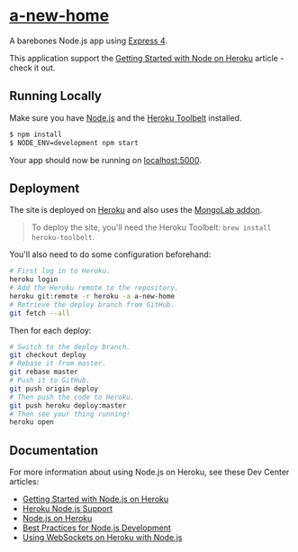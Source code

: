 [a-new-home](https://a-new-home.herokuapp.com/)
==========

A barebones Node.js app using [Express 4](http://expressjs.com/).

This application support the [Getting Started with Node on Heroku](https://devcenter.heroku.com/articles/getting-started-with-nodejs) article - check it out.

## Running Locally

Make sure you have [Node.js](http://nodejs.org/) and the [Heroku Toolbelt](https://toolbelt.heroku.com/) installed.

```sh
$ npm install
$ NODE_ENV=development npm start
```

Your app should now be running on [localhost:5000](http://localhost:5000/).

## Deployment

The site is deployed on [Heroku](http://heroku.com/) and also uses the [MongoLab addon](https://addons.heroku.com/mongolab).

> To deploy the site, you'll need the Heroku Toolbelt: `brew install heroku-toolbelt`.

You'll also need to do some configuration beforehand:

~~~sh
# First log in to Heroku.
heroku login
# Add the Heroku remote to the repository.
heroku git:remote -r heroku -a a-new-home
# Retrieve the deploy branch from GitHub.
git fetch --all
~~~

Then for each deploy:

~~~sh
# Switch to the deploy branch.
git checkout deploy
# Rebase it from master.
git rebase master
# Push it to GitHub.
git push origin deploy
# Then push the code to Heroku.
git push heroku deploy:master
# Then see your thing running!
heroku open
~~~

## Documentation

For more information about using Node.js on Heroku, see these Dev Center articles:

- [Getting Started with Node.js on Heroku](https://devcenter.heroku.com/articles/getting-started-with-nodejs)
- [Heroku Node.js Support](https://devcenter.heroku.com/articles/nodejs-support)
- [Node.js on Heroku](https://devcenter.heroku.com/categories/nodejs)
- [Best Practices for Node.js Development](https://devcenter.heroku.com/articles/node-best-practices)
- [Using WebSockets on Heroku with Node.js](https://devcenter.heroku.com/articles/node-websockets)
